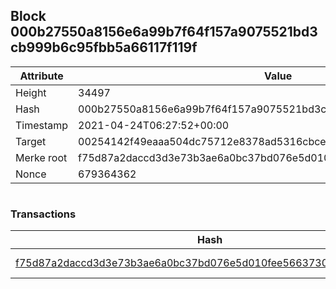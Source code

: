 ## Block 000b27550a8156e6a99b7f64f157a9075521bd3cb999b6c95fbb5a66117f119f

Attribute | Value
--- | ---
Height | 34497
Hash | 000b27550a8156e6a99b7f64f157a9075521bd3cb999b6c95fbb5a66117f119f
Timestamp | 2021-04-24T06:27:52+00:00
Target | 00254142f49eaaa504dc75712e8378ad5316cbcead634704b3734b6271167cc4
Merke root | f75d87a2daccd3d3e73b3ae6a0bc37bd076e5d010fee5663730f7a7e6f372c76
Nonce | 679364362

```

```

### Transactions

Hash | Amount
--- | ---
[f75d87a2daccd3d3e73b3ae6a0bc37bd076e5d010fee5663730f7a7e6f372c76](f75d87a2daccd3d3e73b3ae6a0bc37bd076e5d010fee5663730f7a7e6f372c76.md) | 10.00000000 SKEPTI 

